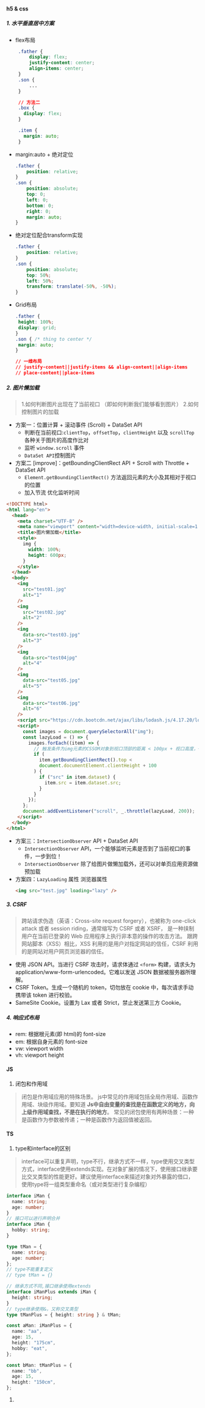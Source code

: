 #### h5 & css
##### 1. 水平垂直居中方案
- flex布局
   ```css
    .father {
        display: flex;
        justify-content: center;
        align-items: center;
    }
    .son {
        ...
    }

    // 方法二
    .box {
      display: flex;
    }

    .item {
      margin: auto;
    }
    ```
- margin:auto + 绝对定位
    ```css
    .father {
        position: relative;
    }
    .son {
        position: absolute;
        top: 0;
        left: 0;
        bottom: 0;
        right: 0;
        margin: auto;
    }
    ```
- 绝对定位配合transform实现
    ```css
    .father {
        position: relative;
    }
    .son {
        position: absolute;
        top: 50%;
        left: 50%;
        transform: translate(-50%, -50%);
    }
    ```
- Grid布局
   ```css
  .father {
    height: 100%;
    display: grid;
  }
  .son { /* thing to center */
    margin: auto;
  }

  // 一维布局
  // justify-content||justify-items && align-content||align-items
  // place-content||place-items 

   ```

##### 2. 图片懒加载
>1.如何判断图片出现在了当前视口 （即如何判断我们能够看到图片）
2.如何控制图片的加载
- 方案一：位置计算 + 滚动事件 (Scroll) + DataSet API
  - 判断在当前视口:`clientTop`，`offsetTop`，`clientHeight` 以及  `scrollTop` 各种关于图片的高度作比对
  - 监听 `window.scroll` 事件
  - `DataSet API`控制图片
- 方案二 [improve]：getBoundingClientRect API + Scroll with Throttle + DataSet API
  - `Element.getBoundingClientRect()` 方法返回元素的大小及其相对于视口的位置
  - 加入节流 优化监听时间
```html
<!DOCTYPE html>
<html lang="en">
  <head>
    <meta charset="UTF-8" />
    <meta name="viewport" content="width=device-width, initial-scale=1.0" />
    <title>图片懒加载</title>
    <style>
      img {
        width: 100%;
        height: 600px;
      }
    </style>
  </head>
  <body>
    <img
      src="test01.jpg"
      alt="1"
    />
    <img
      src="test02.jpg"
      alt="2"
    />
    <img
      data-src="test03.jpg"
      alt="3"
    />
    <img
      data-src="test04jpg"
      alt="4"
    />
    <img
      data-src="test05.jpg"
      alt="5"
    />
    <img
      data-src="test06.jpg"
      alt="6"
    />
    <script src="https://cdn.bootcdn.net/ajax/libs/lodash.js/4.17.20/lodash.js"></script>
    <script>
      const images = document.querySelectorAll("img");
      const lazyLoad = () => {
        images.forEach((item) => {
          // 触发条件为img元素的CSSOM对象到视口顶部的距离 < 100px + 视口高度，+100px为了提前触发图片加载
          if (
            item.getBoundingClientRect().top <
            document.documentElement.clientHeight + 100
          ) {
            if ("src" in item.dataset) {
              item.src = item.dataset.src;
            }
          }
        });
      };
      document.addEventListener("scroll", _.throttle(lazyLoad, 200));
    </script>
  </body>
</html>
```
- 方案三：`IntersectionObserver` API + DataSet API
  - `IntersectionObserver` API，一个能够监听元素是否到了当前视口的事件，一步到位！
  - `IntersectionObserver` 除了给图片做懒加载外，还可以对单页应用资源做预加载
- 方案四：`LazyLoading` 属性 浏览器属性
  ```html
  <img src="test.jpg" loading="lazy" />
  ```

##### 3. CSRF
>跨站请求伪造（英语：Cross-site request forgery），也被称为 one-click attack 或者 session riding，通常缩写为 CSRF 或者 XSRF， 
> 是一种挟制用户在当前已登录的 Web 应用程序上执行非本意的操作的攻击方法。
> 跟跨网站脚本（XSS）相比，XSS 利用的是用户对指定网站的信任，CSRF 利用的是网站对用户网页浏览器的信任。
> 
- 使用 JSON API。当进行 CSRF 攻击时，请求体通过 `<form>` 构建，请求头为 application/www-form-urlencoded。它难以发送 JSON 数据被服务器所理解。
- CSRF Token。生成一个随机的 token，切勿放在 cookie 中，每次请求手动携带该 token 进行校验。
- SameSite Cookie。设置为 Lax 或者 Strict，禁止发送第三方 Cookie。

##### 4. 响应式布局
- rem: 根据根元素(即 html)的 font-size
- em: 根据自身元素的 font-size
- vw: viewport width
- vh: viewport height
#### JS
1. 闭包和作用域
>闭包是作用域应用的特殊场景。 js中常见的作用域包括全局作用域、函数作用域、块级作用域。要知道 **Js中自由变量的查找是在函数定义的地方，向上级作用域查找，不是在执行的地方**。 常见的闭包使用有两种场景：一种是函数作为参数被传递；一种是函数作为返回值被返回。



#### TS
1. type和interface的区别
>interface可以重复声明，type不行，继承方式不一样，type使用交叉类型方式，interface使用extends实现。在对象扩展的情况下，使用接口继承要比交叉类型的性能更好。建议使用interface来描述对象对外暴露的借口，使用type将一组类型重命名（或对类型进行复杂编程）
```typescript
interface iMan {
  name: string;
  age: number;
}
// 接口可以进行声明合并
interface iMan {
  hobby: string;
}

type tMan = {
  name: string;
  age: number;
};
// type不能重复定义
// type tMan = {}

// 继承方式不同,接口继承使用extends
interface iManPlus extends iMan {
  height: string;
}
// type继承使用&，又称交叉类型
type tManPlus = { height: string } & tMan;

const aMan: iManPlus = {
  name: "aa",
  age: 15,
  height: "175cm",
  hobby: "eat",
};

const bMan: tManPlus = {
  name: "bb",
  age: 15,
  height: "150cm",
};
```
1. 